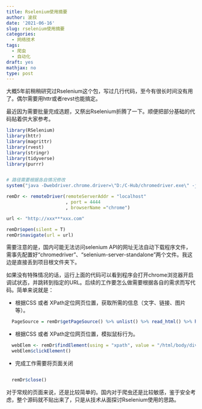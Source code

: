 ```yaml
---
title: Rselenium使用摘要
author: 波叔
date: '2021-06-16'
slug: rselenium使用摘要
categories:
  - 网络技术
tags:
  - 爬虫
  - 自动化
draft: yes
mathjax: no
type: post
---
```


大概5年前稍稍研究过Rselenium这个包，写过几行代码，至今有很长时间没有用了。偶尔需要用httr或者revst也能搞定。

最近因为需要批量完成选题，又祭出Rselenium折腾了一下。顺便把部分基础的代码贴着供大家参考。

```r
library(RSelenium)
library(httr)
library(magrittr)
library(rvest)
library(stringr)
library(tidyverse)
library(purrr)


# 路径需要根据各自情况修改
system("java -Dwebdriver.chrome.driver=\"D:/C-Hub/chromedriver.exe\" -jar \"D:/C-Hub/selenium-server-standalone-3.9.1.jar\"",wait = FALSE,invisible = FALSE)

remDr <- remoteDriver(remoteServerAddr = "localhost" 
                      , port = 4444
                      , browserName ="chrome")

url <- "http://xxx***xxx.com"

remDr$open(silent = T)
remDr$navigate(url = url)

```

  需要注意的是，国内可能无法访问selenium API的网址无法自动下载程序文件，需事先配置好“chromedriver”、“selenium-server-standalone”两个文件。我这边是直接丢到项目根文件夹下。
  
  如果没有特殊情况的话，运行上面的代码可以看到程序会打开chrome浏览器开启调试状态，并跳转到指定的URL。后续的工作要怎么做需要根据各自的需求而写代码。简单来说就是：
  
  - 根据CSS 或者 XPath定位网页位置，获取所需的信息（文字、链接、图片等）。

```r
  PageSource = remDr$getPageSource() %>% unlist() %>% read_html() %>% html_nodes(xpath = "//*[@id=\"answer\"]") %>% html_text()

```

  - 根据CSS 或者 XPath定位网页位置，模拟鼠标行为。
  
```r
  webElem <- remDr$findElement(using = "xpath", value = "/html/body/div[1]/div/div[3]/div[1]/div[6]/a[2]")
  webElem$clickElement()
```
  
  - 完成工作需要将页面关闭
  
```r 

  remDr$close()

```

  对于常规的页面来说，还是比较简单的。国内对于爬虫还是比较敏感，鉴于安全考虑，整个源码就不贴出来了，只是从技术从面探讨Rselenium使用的思路。
